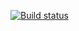 [![Build status](https://ci.appveyor.com/api/projects/status/e3tg2f86maxvx8mb?svg=true)](https://ci.appveyor.com/project/AlexanderSamisko/ajs-homeworks4-2)